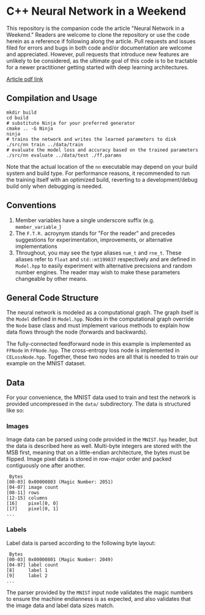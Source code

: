 # C++ Neural Network in a Weekend

This repository is the companion code the article "Neural Network in a Weekend." Readers are welcome to clone the repository or use the code herein as a reference if following along the article. Pull requests and issues filed for errors and bugs in both code and/or documentation are welcome and appreciated. However, pull requests that introduce new features are unlikely to be considered, as the ultimate goal of this code is to be tractable for a newer practitioner getting started with deep learning architectures.

[Article pdf link](https://github.com/jeremyong/cpp_nn_in_a_weekend/raw/master/doc/DOC.pdf)

## Compilation and Usage

    mkdir build
    cd build
    # substitute Ninja for your preferred generator
    cmake .. -G Ninja
    ninja
    # trains the network and writes the learned parameters to disk
    ./src/nn train ../data/train
    # evaluate the model loss and accuracy based on the trained parameters
    ./src/nn evaluate ../data/test ./ff.params

Note that the actual location of the `nn` executable may depend on your build system and build type. For performance reasons, it recommended to run the training itself with an optimized build, reverting to a development/debug build only when debugging is needed.

## Conventions

1.  Member variables have a single underscore suffix (e.g. `member_variable_`)
2.  The `F.T.R.` acroynym stands for "For the reader" and precedes suggestions for experimentation, improvements, or alternative implementations
3.  Throughout, you may see the type aliases `num_t` and `rne_t`. These aliases refer to `float` and `std::mt199837` respectively and are defined in `Model.hpp` to easily experiment with alternative precisions and random number engines. The reader may wish to make these parameters changeable by other means.

## General Code Structure

The neural network is modeled as a computational graph. The graph itself is the `Model` defined in `Model.hpp`. Nodes in the computational graph override the `Node` base class and must implement various methods to explain how data flows through the node (forwards and backwards).

The fully-connected feedforward node in this example is implemented as `FFNode` in `FFNode.hpp`. The cross-entropy loss node is implemented in `CELossNode.hpp`. Together, these two nodes are all that is needed to train our example on the MNIST dataset.

## Data

For your convenience, the MNIST data used to train and test the network is provided uncompressed in the `data/` subdirectory. The data is structured like so:

### Images

Image data can be parsed using code provided in the `MNIST.hpp` header, but the data is described here as well. Multi-byte integers are stored with the MSB first, meaning that on a little-endian architecture, the bytes must be flipped. Image pixel data is stored in row-major order and packed contiguously one after another.

     Bytes
    [00-03] 0x00000803 (Magic Number: 2051)
    [04-07] image count
    [08-11] rows
    [12-15] columns
    [16]    pixel[0, 0]
    [17]    pixel[0, 1]
    ...

### Labels

Label data is parsed according to the following byte layout:

     Bytes
    [00-03] 0x00000801 (Magic Number: 2049)
    [04-07] label count
    [8]     label 1
    [9]     label 2
    ...

The parser provided by the `MNIST` input node validates the magic numbers to ensure the machine endianness is as expected, and also validates that the image data and label data sizes match.
